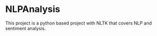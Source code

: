 # NLPAnalysis
 This project is a python based project with NLTK that covers NLP and sentiment analysis.
